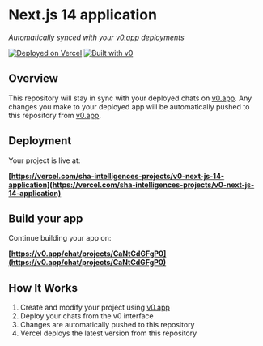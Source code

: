 # Next.js 14 application

*Automatically synced with your [v0.app](https://v0.app) deployments*

[![Deployed on Vercel](https://img.shields.io/badge/Deployed%20on-Vercel-black?style=for-the-badge&logo=vercel)](https://vercel.com/sha-intelligences-projects/v0-next-js-14-application)
[![Built with v0](https://img.shields.io/badge/Built%20with-v0.app-black?style=for-the-badge)](https://v0.app/chat/projects/CaNtCdGFgP0)

## Overview

This repository will stay in sync with your deployed chats on [v0.app](https://v0.app).
Any changes you make to your deployed app will be automatically pushed to this repository from [v0.app](https://v0.app).

## Deployment

Your project is live at:

**[https://vercel.com/sha-intelligences-projects/v0-next-js-14-application](https://vercel.com/sha-intelligences-projects/v0-next-js-14-application)**

## Build your app

Continue building your app on:

**[https://v0.app/chat/projects/CaNtCdGFgP0](https://v0.app/chat/projects/CaNtCdGFgP0)**

## How It Works

1. Create and modify your project using [v0.app](https://v0.app)
2. Deploy your chats from the v0 interface
3. Changes are automatically pushed to this repository
4. Vercel deploys the latest version from this repository
